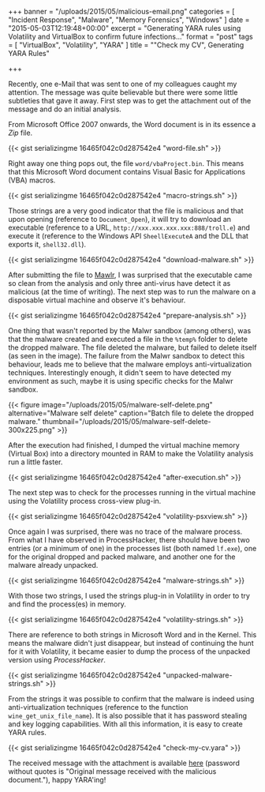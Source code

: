 +++
banner = "/uploads/2015/05/malicious-email.png"
categories = [ "Incident Response", "Malware", "Memory Forensics", "Windows" ]
date = "2015-05-03T12:19:48+00:00"
excerpt = "Generating YARA rules using Volatility and VirtualBox to confirm future infections..."
format = "post"
tags = [ "VirtualBox", "Volatility", "YARA" ]
title = "\"Check my CV\", Generating YARA Rules"

+++

Recently, one e-Mail that was sent to one of my colleagues caught my attention. The message was quite believable but there were some little subtleties that gave it away. First step was to get the attachment out of the message and do an initial analysis.

<!--more-->

From Microsoft Office 2007 onwards, the Word document is in its essence a *Zip* file.

{{< gist serializingme 16465f042c0d287542e4 "word-file.sh" >}}

Right away one thing pops out, the file `word/vbaProject.bin`. This means that this Microsoft Word document contains Visual Basic for Applications (VBA) macros.

{{< gist serializingme 16465f042c0d287542e4 "macro-strings.sh" >}}

Those strings are a very good indicator that the file is malicious and that upon opening (reference to `Document_Open`), it will try to download an executable (reference to a URL, `http://xxx.xxx.xxx.xxx:888/troll.e`) and execute it (reference to the Windows API `SheellExecuteA` and the DLL that exports it, `shell32.dll`).

{{< gist serializingme 16465f042c0d287542e4 "download-malware.sh" >}}

After submitting the file to [Mawlr][1], I was surprised that the executable came so clean from the analysis and only three anti-virus have detect it as malicious (at the time of writing). The next step was to run the malware on a disposable virtual machine and observe it's behaviour.

{{< gist serializingme 16465f042c0d287542e4 "prepare-analysis.sh" >}}

<div class="row">
  <div class="col-md-6">
  <p>One thing that wasn't reported by the Malwr sandbox (among others), was that the malware created and executed a file in the <code>%temp%</code> folder to delete the dropped malware. The file deleted the malware, but failed to delete itself (as seen in the image). The failure from the Malwr sandbox to detect this behaviour, leads me to believe that the malware employs anti-virtualization techniques. Interestingly enough, it didn't seem to have detected my environment as such, maybe it is using specific checks for the Malwr sandbox.</p>
  </div>
  <div class="col-md-6">
  {{< figure image="/uploads/2015/05/malware-self-delete.png" alternative="Malware self delete" caption="Batch file to delete the dropped malware." thumbnail="/uploads/2015/05/malware-self-delete-300x225.png" >}}
  </div>
</div>

After the execution had finished, I dumped the virtual machine memory (Virtual Box) into a directory mounted in RAM to make the Volatility analysis run a little faster.

{{< gist serializingme 16465f042c0d287542e4 "after-execution.sh" >}}

The next step was to check for the processes running in the virtual machine using the Volatility process cross-view plug-in.

{{< gist serializingme 16465f042c0d287542e4 "volatility-psxview.sh" >}}

Once again I was surprised, there was no trace of the malware process. From what I have observed in ProcessHacker, there should have been two entries (or a minimum of one) in the processes list (both named `lf.exe`), one for the original dropped and packed malware, and another one for the malware already unpacked.

{{< gist serializingme 16465f042c0d287542e4 "malware-strings.sh" >}}

With those two strings, I used the strings plug-in in Volatility in order to try and find the process(es) in memory.

{{< gist serializingme 16465f042c0d287542e4 "volatility-strings.sh" >}}

There are reference to both strings in Microsoft Word and in the Kernel. This means the malware didn't just disappear, but instead of continuing the hunt for it with Volatility, it became easier to dump the process of the unpacked version using *ProcessHacker*.

{{< gist serializingme 16465f042c0d287542e4 "unpacked-malware-strings.sh" >}}

From the strings it was possible to confirm that the malware is indeed using anti-virtualization techniques (reference to the function `wine_get_unix_file_name`). It is also possible that it has password stealing and key logging capabilities. With all this information, it is easy to create YARA rules.

{{< gist serializingme 16465f042c0d287542e4 "check-my-cv.yara" >}}

The received message with the attachment is available [here][2] (password without quotes is "Original message received with the malicious document."), happy YARA'ing!</a>

[1]: https://malwr.com/analysis/YmE4NmFiOTQyZWFmNDM4MTgwNmQ4YzAwNWQ1ZTU5YTg/ "Mawlr analysis"
[2]: /uploads/2015/05/email-message.zip  "e-Mail message"
